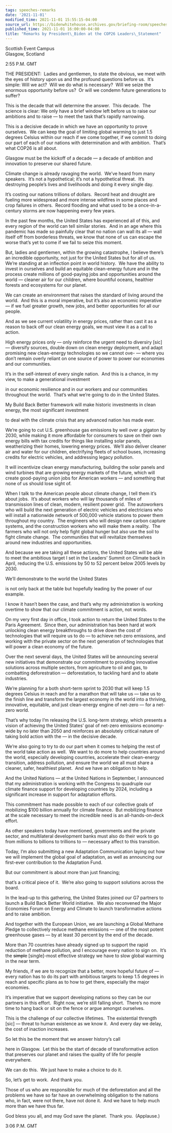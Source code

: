 ```yaml
---
tags: speeches-remarks
date: '2021-11-01'
modified_time: 2021-11-01 15:55:15-04:00
source_url: https://bidenwhitehouse.archives.gov/briefing-room/speeches-remarks/2021/11/01/remarks-by-president-biden-at-the-cop26-leaders-statement/
published_time: 2021-11-01 16:00:00-04:00
title: "Remarks by President\_Biden at the COP26 Leaders\_Statement"
---
```

 
Scottish Event Campus  
Glasgow, Scotland

2:55 P.M. GMT

THE PRESIDENT:  Ladies and gentlemen, to state the obvious, we meet with
the eyes of history upon us and the profound questions before us.  It’s
simple: Will we act?  Will we do what is necessary?  Will we seize the
enormous opportunity before us?  Or will we condemn future generations
to suffer?

This is the decade that will determine the answer.  This decade.  The
science is clear: We only have a brief window left before us to raise
our ambitions and to raise — to meet the task that’s rapidly narrowing.

This is a decisive decade in which we have an opportunity to prove
ourselves.  We can keep the goal of limiting global warming to just 1.5
degrees Celsius within our reach if we come together, if we commit to
doing our part of each of our nations with determination and with
ambition.  That’s what COP26 is all about.

Glasgow must be the kickoff of a decade — a decade of ambition and
innovation to preserve our shared future.

Climate change is already ravaging the world.  We’ve heard from many
speakers.  It’s not a hypothetical; it’s not a hypothetical threat. 
It’s destroying people’s lives and livelihoods and doing it every single
day.

It’s costing our nations trillions of dollars.  Record heat and drought
are fueling more widespread and more intense wildfires in some places
and crop failures in others.  Record flooding and what used to be a
once-in-a-century storms are now happening every few years. 

In the past few months, the United States has experienced all of this,
and every region of the world can tell similar stories.  And in an age
where this pandemic has made so painfully clear that no nation can wall
its all — wall itself off from borderless threats, we know that none of
us can escape the worse that’s yet to come if we fail to seize this
moment.

But, ladies and gentlemen, within the growing catastrophe, I believe
there’s an incredible opportunity, not just for the United States but
for all of us.  We’re standing at an inflection point in world history. 
We have the ability to invest in ourselves and build an equitable
clean-energy future and in the process create millions of good-paying
jobs and opportunities around the world — cleaner air for our children,
where bountiful oceans, healthier forests and ecosystems for our planet.

We can create an environment that raises the standard of living around
the world.  And this is a moral imperative, but it’s also an economic
imperative — if we fuel greater growth, new jobs, and better
opportunities for all our people.

And as we see current volatility in energy prices, rather than cast it
as a reason to back off our clean energy goals, we must view it as a
call to action. 

High energy prices only — only reinforce the urgent need to diversiry
\[sic\] — diversify sources, double down on clean energy deployment, and
adapt promising new clean-energy technologies so we cannot ove- — where
you don’t remain overly reliant on one source of power to power our
economies and our communities.

It’s in the self-interest of every single nation.  And this is a chance,
in my view, to make a generational investment

in our economic resilience and in our workers and our communities
throughout the world.  That’s what we’re going to do in the United
States.

My Build Back Better framework will make historic investments in clean
energy, the most significant investment

to deal with the climate crisis that any advanced nation has made ever.

We’re going to cut U.S. greenhouse gas emissions by well over a gigaton
by 2030, while making it more affordable for consumers to save on their
own energy bills with tax credits for things like installing solar
panels, weatherizing their homes, lowering energy prices.  We’ll also
deliver cleaner air and water for our children, electrifying fleets of
school buses, increasing credits for electric vehicles, and addressing
legacy pollution. 

It will incentivize clean energy manufacturing, building the solar
panels and wind turbines that are growing energy markets of the future,
which will create good-paying union jobs for American workers — and
something that none of us should lose sight of.

When I talk to the American people about climate change, I tell them
it’s about jobs.  It’s about workers who will lay thousands of miles of
transmission lines of clean, modern, resilient power grid.  The
autoworkers who will build the next generation of electric vehicles and
electricians who will install a nationwide network of 500,000 vehicle
stations to power them throughout my country.  The engineers who will
design new carbon capture systems, and the construction workers who will
make them a reality.  The farmers who will not only help fight global
hunger but also use the soil to fight climate change.  The communities
that will revitalize themselves around new industries and opportunities.

And because we are taking all these actions, the United States will be
able to meet the ambitious target I set in the Leaders’ Summit on
Climate back in April, reducing the U.S. emissions by 50 to 52 percent
below 2005 levels by 2030.

We’ll demonstrate to the world the United States

is not only back at the table but hopefully leading by the power of our
example. 

I know it hasn’t been the case, and that’s why my administration is
working overtime to show that our climate commitment is action, not
words.

On my very first day in office, I took action to return the United
States to the Paris Agreement.  Since then, our administration has been
hard at work unlocking clean energy breakthroughs to drive down the cost
of technologies that will require us to do — to achieve net-zero
emissions, and working with the private sector on the next generation of
technologies that will power a clean economy of the future.

Over the next several days, the United States will be announcing several
new initiatives that demonstrate our commitment to providing innovative
solutions across multiple sectors, from agriculture to oil and gas, to
combatting deforestration — deforestation, to tackling hard and to abate
industries.

We’re planning for a both short-term sprint to 2030 that will keep 1.5
degrees Celsius in reach and for a marathon that will take us — take us
to the finish line and transform the largest economy in the world into a
thriving, innovative, equitable, and just clean-energy engine of
net-zero — for a net-zero world. 

That’s why today I’m releasing the U.S. long-term strategy, which
presents a vision of achieving the United States’ goal of net-zero
emissions economy-wide by no later than 2050 and reinforces an
absolutely critical nature of taking bold action with the — in the
decisive decade.

We’re also going to try to do our part when it comes to helping the rest
of the world take action as well.  We want to do more to help countries
around the world, especially developing countries, accelerate their
clean-energy transition, address pollution, and ensure the world we all
must share a cleaner, safer, healthiest planet.  And we have an
obligation to help.

And the United Nations — at the United Nations in September, I announced
that my administration is working with the Congress to quadruple our
climate finance support for developing countries by 2024, including a
significant increase in support for adaptation efforts.

This commitment has made possible to each of our collective goals of
mobilizing $100 billion annually for climate finance.  But mobilizing
finance at the scale necessary to meet the incredible need is an
all-hands-on-deck effort.

As other speakers today have mentioned, governments and the private
sector, and multilateral development banks must also do their work to go
from millions to billions to trillions to — necessary affect to this
transition.

Today, I’m also submitting a new Adaptation Communication laying out how
we will implement the global goal of adaptation, as well as announcing
our first-ever contribution to the Adaptation Fund.

But our commitment is about more than just financing;

that’s a critical piece of it.  We’re also going to support solutions
across the board.

In the lead-up to this gathering, the United States joined our G7
partners to launch a Build Back Better World initiative.  We also
reconvened the Major Economies Forum on Energy and Climate to launch
transformative actions and to raise ambition.

And together with the European Union, we are launching a Global Methane
Pledge to collectively reduce methane emissions — one of the most potent
greenhouse gases — by at least 30 percent by the end of the decade.

More than 70 countries have already signed up to support the rapid
reduction of methane pollution, and I encourage every nation to sign
on.  It’s the <s>simple</s> \[single\]-most effective strategy we have
to slow global warming in the near term. 

My friends, if we are to recognize that a better, more hopeful future of
— every nation has to do its part with ambitious targets to keep 1.5
degrees in reach and specific plans as to how to get there, especially
the major economies.

It’s imperative that we support developing nations so they can be our
partners in this effort.  Right now, we’re still falling short.  There’s
no more time to hang back or sit on the fence or argue amongst
ourselves.

This is the challenge of our collective lifetimes.  The existential
thrength \[sic\] — threat to human existence as we know it.  And every
day we delay, the cost of inaction increases.

So let this be the moment that we answer history’s call 

here in Glasgow.  Let this be the start of decade of transformative
action that preserves our planet and raises the quality of life for
people everywhere.

We can do this.  We just have to make a choice to do it.

So, let’s get to work.  And thank you. 

Those of us who are responsible for much of the deforestation and all
the problems we have so far have an overwhelming obligation to the
nations who, in fact, were not there, have not done it.  And we have to
help much more than we have thus far.

God bless you all, and may God save the planet.  Thank you. 
(Applause.) 

3:06 P.M. GMT

